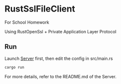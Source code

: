 # RustSslFileClient

For School Homework

Using RustOpenSsl + Private Application Layer Protocol

## Run

Launch [Server](https://github.com/Chisonline/rust_ssl_file_server) first, then edit the config in src/main.rs

```bash
cargo run
```

For more details, refer to the README.md of the Server.